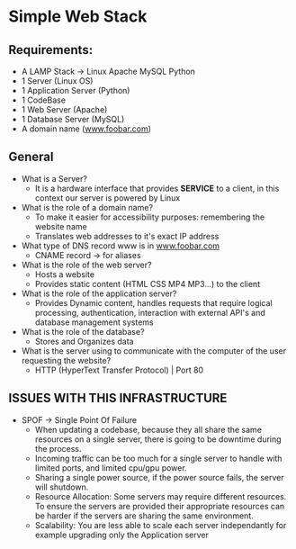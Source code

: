 # Simple Web Stack

## Requirements:

* A LAMP Stack -> Linux Apache MySQL Python
* 1 Server (Linux OS)
* 1 Application Server (Python)
* 1 CodeBase
* 1 Web Server (Apache)
* 1 Database Server (MySQL)
* A domain name (www.foobar.com)

## General

* What is a Server?
  * It is a hardware interface that provides **SERVICE** to a client, in this context our server is powered by Linux
* What is the role of a domain name?
  * To make it easier for accessibility purposes: remembering the website name
  * Translates web addresses to it's exact IP address
* What type of DNS record www is in www.foobar.com
  * CNAME record -> for aliases
* What is the role of the web server?
  * Hosts a website
  * Provides static content (HTML CSS MP4 MP3...) to the client
* What is the role of the application server?
  * Provides Dynamic content, handles requests that require logical processing, authentication, interaction with external API's and database management systems
* What is the role of the database?
  * Stores and Organizes data
* What is the server using to communicate with the computer of the user requesting the website?
  * HTTP (HyperText Transfer Protocol) | Port 80

## ISSUES WITH THIS INFRASTRUCTURE

* SPOF -> Single Point Of Failure
  * When updating a codebase, because they all share the same resources on a single server, there is going to be downtime during the process.
  * Incoming traffic can be too much for a single server to handle with limited ports, and limited cpu/gpu power.
  * Sharing a single power source, if the power source fails, the server will shutdown.
  * Resource Allocation: Some servers may require different resources. To ensure the servers are provided their appropriate resources can be harder if the servers are sharing the same environment.
  * Scalability: You are less able to scale each server independantly for example upgrading only the Application server

